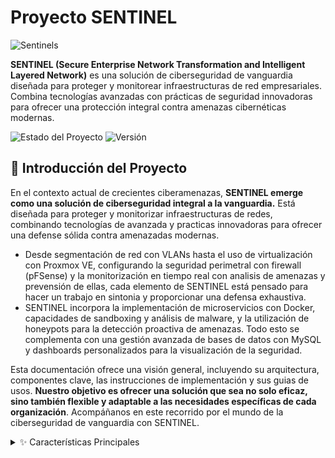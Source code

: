 # Proyecto SENTINEL
![Sentinels](SENTINELS/ASSETS/Sentinels.gif)


**SENTINEL (Secure Enterprise Network Transformation and Intelligent Layered Network)** es una solución de ciberseguridad de vanguardia diseñada para proteger y monitorear infraestructuras de red empresariales.
Combina tecnologías avanzadas con prácticas de seguridad innovadoras para ofrecer una protección integral contra amenazas cibernéticas modernas.

![Estado del Proyecto](https://img.shields.io/badge/estado-en%20desarrollo-yellow) ![Versión](https://img.shields.io/badge/version-1.0.0-blue)

## 🚀 Introducción del Proyecto

En el contexto actual de crecientes ciberamenazas, **SENTINEL emerge como una solución de ciberseguridad integral a la vanguardia.** Está diseñada para proteger y monitorizar infraestructuras de redes, combinando tecnologías de avanzada y practicas innovadoras para ofrecer una defense sólida contra amenazadas modernas.

- Desde segmentación de red con VLANs hasta el uso de virtualización con Proxmox VE, configurando la seguridad perimetral con firewall (pFSense) y la monitorización en tiempo real con analisis de amenazas y prevensión de ellas, cada elemento de SENTINEL está pensado para hacer un trabajo en sintonia y proporcionar una defensa exhaustiva.
- SENTINEL incorpora la implementación de microservicios con Docker, capacidades de sandboxing y análisis de malware, y la utilización de honeypots para la detección proactiva de amenazas. Todo esto se complementa con una gestión avanzada de bases de datos con MySQL y dashboards personalizados para la visualización de la seguridad.

Esta documentación ofrece una visión general, incluyendo su arquitectura, componentes clave, las instrucciones de implementación y sus guias de usos. **Nuestro objetivo es ofrecer una solución que sea no solo eficaz, sino también flexible y adaptable a las necesidades específicas de cada organización**. Acompáñanos en este recorrido por el mundo de la ciberseguridad de vanguardia con SENTINEL.


<details>
  <summary>✨ Características Principales</summary>
  <ul>
    <li>🛡️ Arquitectura de red segmentada con VLANs</li>
    <li>🖥️ Virtualización avanzada con Proxmox VE</li>
    <li>🔒 Seguridad perimetral robusta (firewall pfSense, IDS/IPS)</li>
    <li>🔍 Monitorización en tiempo real con análisis de amenazas</li>
    <li>🐳 Implementación de microservicios con Docker</li>
    <li>🕵️ Capacidades de sandboxing y análisis de malware</li>
    <li>🍯 Tecnología de honeypots para detección proactiva de amenazas</li>
    <li>🔐 Gestión avanzada de bases de datos con MySQL</li>
    <li>📊 Dashboards personalizados para visualización de seguridad</li>
  </ul>

 <details>
  <summary>🛠️ Tecnologías y Herramientas</summary>
<ul>- Proxmox VE para virtualización</ul>
<ul>- pfSense como firewall principal</ul>
<ul>- Suricata/Snort para IDS/IPS</ul>
<ul>- Docker para contenerización</ul>
<ul>- MySQL para gestión de bases de datos</ul>
<ul>- Python y Bash para scripting y automatización</ul>
<ul>- Ansible para gestión de configuraciones</ul>
 </details>

<details>
  <summary>🏗️ Componentes Clave</summary>
  <ul>
    <li>Arquitectura de Red Segmentada
      <ul>
        <li>Diseño de topología con VLANs y zonas de seguridad</li>
        <li>Implementación de modelo de zonas y conductos</li>
      </ul>
    </li>
    <li>Virtualización y Servicios Core
      <ul>
        <li>Plataforma Proxmox VE</li>
        <li>Servidores virtuales para servicios esenciales</li>
      </ul>
    </li>
    <li>Seguridad Perimetral y de Red
      <ul>
        <li>Firewall pfSense</li>
        <li>IDS/IPS (Snort)</li>
        <li>Filtrado DNS con Pi-hole</li>
      </ul>
    </li>
    <li>Gestión y Seguridad de Datos
      <ul>
        <li>MySQL con configuraciones de seguridad avanzadas</li>
        <li>Sistema de copias de seguridad y RAID</li>
      </ul>
    </li>
    <li>Monitorización y Administración
      <ul>
        <li>Sistema de monitorización en tiempo real (Zabbix o Nagios)</li>
        <li>Administración remota con Webmin</li>
      </ul>
    </li>
    <li>Contenedores y Microservicios
      <ul>
        <li>Implementación de Docker</li>
      </ul>
    </li>
    <li>Técnicas Avanzadas de Seguridad
      <ul>
        <li>Port Knocking</li>
        <li>Gestión de secretos con SOPS y AGE</li>
        <li>VPN para acceso remoto seguro</li>
      </ul>
    </li>
    <li>Automatización y Scripting
      <ul>
        <li>Scripts en Bash y Python para mantenimiento y seguridad</li>
      </ul>
    </li>
    <li>Análisis de Malware y Sandboxing
      <ul>
        <li>Cuckoo Sandbox</li>
        <li>Laboratorio aislado para análisis manual</li>
      </ul>
    </li>
    <li>Honeypots y Deception Technology
      <ul>
        <li>T-Pot para simulación de servicios</li>
        <li>Señuelos y trampas en la red</li>
      </ul>
    </li>
    <li>Pruebas de Seguridad y Hardening
      <ul>
        <li>Pentesting</li>
        <li>Hardening de sistemas y servicios</li>
      </ul>
    </li>
  </ul>
</details>

<details>
  <summary>📋 Resumen de Recursos</summary>
  
  | Componente            | Almacenamiento | CPU | RAM     | IP               |
  |-----------------------|----------------|-----|---------|-------------------|
  | Máquina Host (x2)     | 510GB          | 4   | 8GB     | 100.77.20.132     |
  | VM Windows            | 50GB           | 2   | 4GB     | 192.168.1.10/24   |
  | VM Linux              | 50GB           | 2   | 4GB     | 192.168.1.20/24   |
  | VM Mac                | 50GB           | 2   | 4GB     | 192.168.1.30/24   |
  | Máquina Contenedores  | 50GB           | 2   | 4GB     | 192.168.1.40/24   |
  | pfSense (Firewall)    | 20GB           | 1   | 2GB     | 192.168.1.1/24    |
  | Suricata/Snort (IDS/IPS)| 20GB         | 1   | 2GB     | 192.168.1.50/24   |
  | MySQL (en Proxmox)    | 20GB           | 1   | 2GB     | 192.168.1.60/24   |
  | Raspberry Pi (MySQL)   | 20GB          | 1   | 2GB     | 192.168.1.70/24   |

</details>

<details>
  <summary>🛜  DIAGRAMA DE RED SENTINEL</summary>

  ![Diagrama de red](SENTINELS/ASSETS/Diagramasentinel.gif)

</details>


 ## 🚀 Instrucciones de Instalación</summary>
<details>
  <summary>🚀 HIPERVISOR: DEFINICIÓN Y TIPOS </summary>

Los hipervisores, o monitores de máquinas virtuales, son sistemas de software que crean y ejecutan máquinas virtuales. Estos hipervisores separan el sistema operativo y los recursos de las máquinas virtuales para crearlas y gestionarlas. El hardware físico que funciona como hipervisor se llama "host", mientras que las máquinas virtuales que utilizan estos recursos se llaman "huéspedes".

El hipervisor trata los recursos como un pool que se puede redistribuir fácilmente entre las máquinas virtuales existentes o las nuevas. Todos los hipervisores requieren algunos elementos del sistema operativo para ejecutar las máquinas virtuales, como el gestor de memoria, el programador de procesos, los controladores de dispositivos, etc.

El hipervisor asigna los recursos a cada máquina virtual y gestiona su programación en función de los recursos físicos disponibles. Con un hipervisor, es posible ejecutar varios sistemas operativos al mismo tiempo, compartiendo los mismos recursos de hardware virtualizados.

## Tipos de Hipervisores

| Característica | Hipervisor Tipo 1 (Bare-Metal) | Hipervisor Tipo 2 (Hosted) |
|----------------|--------------------------------|----------------------------|
| Ejecución | Directamente sobre el hardware físico | Sobre un sistema operativo anfitrión |
| Interacción | Directa con CPU, memoria y almacenamiento | A través del sistema operativo host |
| Eficiencia | Mayor eficiencia y rendimiento | Menor eficiencia debido a la capa adicional del SO |
| Uso común | Entornos empresariales y centros de datos | PCs individuales, desarrollo y pruebas |
| Seguridad | Mayor aislamiento y seguridad | Potencialmente más vulnerable si se compromete el SO host |
| Flexibilidad | Menor flexibilidad en términos de hardware soportado | Mayor flexibilidad para diferentes tipos de hardware |
| Ejemplos | VMware ESXi, Microsoft Hyper-V, Citrix Hypervisor, KVM, Nutanix AHV, Proxmox VE | VMware Workstation/Fusion, Oracle VirtualBox, QEMU |
| Ventajas | Mejor aprovechamiento de recursos, alta disponibilidad | Fácil instalación, ideal para múltiples SO en una sola máquina |
| Desventajas | Requiere hardware dedicado, mayor complejidad de configuración | Posible latencia, menor rendimiento general |
| Ideal para | Infraestructuras que requieren alto rendimiento y disponibilidad | Usuarios que necesitan múltiples entornos operativos en una sola máquina |

## Funcionalidad

Un hipervisor permite que varias instancias de sistema operativo trabajen juntas y compartan los mismos recursos físicos de la computadora. Esto se conoce como virtualización, y estas instancias se llaman máquinas virtuales. El hipervisor administra estas máquinas virtuales mientras se ejecutan simultáneamente, separándolas lógicamente y asignando recursos de manera individual. Esto evita que una máquina virtual afecte a las demás, asegurando que si una de ellas se bloquea o tiene problemas, las demás sigan funcionando correctamente.
</details>

<details>
  <summary>📘 Guía de Uso</summary>
  <ul>
    <details>
      <summary>📘 Proxmox</summary>
      <ul>
        <li><strong>Proxmox Virtual Environment (Proxmox VE)</strong>
          <ul>
            <li>Proxmox VE es una plataforma de virtualización basada en Debian GNU/Linux que permite gestionar máquinas virtuales (VMs), contenedores y almacenamiento definido por software.</li>
            <li>Utiliza tecnologías como <strong>KVM</strong> para virtualización de hardware y <strong>LXC</strong> para virtualización a nivel de sistema operativo.</li>
          </ul>
        </li>
        <li><strong>Tecnologías de Virtualización: QEMU y KVM</strong>
          <ul>
            <li><strong>QEMU (Quick Emulator):</strong> Emulador de hardware y máquina virtual que puede operar con diferentes arquitecturas (x86, ARM, MIPS) y admite migración en vivo de VMs.</li>
            <li><strong>KVM (Kernel-based Virtual Machine):</strong> Hipervisor de tipo 1 basado en el kernel de Linux que permite ejecutar máquinas virtuales de alto rendimiento aprovechando las tecnologías de virtualización por hardware (Intel VT-x, AMD-V).</li>
          </ul>
        </li>
        <li><strong>Características clave de Proxmox VE:</strong>
          <ul>
            <li>Optimización de recursos y costos mediante virtualización eficiente.</li>
            <li>Interfaz web intuitiva para gestión centralizada de VMs, contenedores y almacenamiento.</li>
            <li>Soporte para diferentes tipos de almacenamiento (local, NFS, CIFS, iSCSI).</li>
            <li>Posibilidad de crear clústeres para redundancia y alta disponibilidad.</li>
            <li>Herramientas integradas para copias de seguridad, restauración y migración en vivo.</li>
            <li>Gestión avanzada de usuarios y permisos de acceso.</li>
            <li>Actualizaciones regulares con parches de seguridad y nuevas funciones.</li>
          </ul>
        </li>
        <li><strong>CEPH: Almacenamiento Distribuido</strong>
          <ul>
            <li><strong>¿Qué es CEPH?</strong> Un sistema de almacenamiento distribuido, escalable y confiable que combina almacenamiento de objetos, bloques y archivos.</li>
            <li><strong>Componentes principales de CEPH:</strong>
              <ul>
                <li><strong>Monitores:</strong> Controlan el estado del clúster.</li>
                <li><strong>Dispositivos de almacenamiento de objetos:</strong> Guardan los datos distribuidos.</li>
                <li><strong>Gestores:</strong> Gestionan las métricas y las interfaces del sistema.</li>
                <li><strong>Servidores de metadatos:</strong> Manejan el sistema de archivos CephFS.</li>
              </ul>
            </li>
            <li><strong>Ventajas de CEPH:</strong>
              <ul>
                <li>Alta disponibilidad gracias a la replicación y codificación de borrado.</li>
                <li>Escalabilidad masiva sin puntos de fallo únicos.</li>
                <li>Soporta múltiples tipos de almacenamiento (objetos, bloques y archivos).</li>
              </ul>
            </li>
          </ul>
        </li>
        <li><strong>Roles de Usuarios y Grupos en Proxmox:</strong>
          <table>
            <thead>
              <tr>
                <th>Rol</th>
                <th>Descripción</th>
              </tr>
            </thead>
            <tbody>
              <tr>
                <td><strong>Administrator</strong></td>
                <td>Total control sobre el sistema.</td>
              </tr>
              <tr>
                <td><strong>NoAccess</strong></td>
                <td>Sin privilegios para acceder.</td>
              </tr>
              <tr>
                <td><strong>PVEAdmin</strong></td>
                <td>Permite realizar muchas tareas, pero no puede cambiar la configuración del sistema.</td>
              </tr>
              <tr>
                <td><strong>PVEAuditor</strong></td>
                <td>Solo puede leer la información, no modificarla.</td>
              </tr>
              <tr>
                <td><strong>PVEDatastoreAdmin</strong></td>
                <td>Permite crear y gestionar espacio de backup y plantillas.</td>
              </tr>
              <tr>
                <td><strong>PVEDatastore</strong></td>
                <td>Permite asignar espacio de backup y visualizar el almacenamiento disponible.</td>
              </tr>
              <tr>
                <td><strong>PVEPoolAdmin</strong></td>
                <td>Administra pools de recursos.</td>
              </tr>
              <tr>
                <td><strong>PVEPoolUser</strong></td>
                <td>Acceso solo para visualizar pools.</td>
              </tr>
              <tr>
                <td><strong>PVESysAdmin</strong></td>
                <td>Acceso a auditoría, consola del sistema y registros.</td>
              </tr>
              <tr>
                <td><strong>PVEVMAdmin</strong></td>
                <td>Permite administrar todas las máquinas virtuales.</td>
              </tr>
              <tr>
                <td><strong>PVEVM</strong></td>
                <td>Permite ver, realizar copias de seguridad, configurar CD-ROM, acceder a la consola de máquinas virtuales y gestionar la energía de las VMs.</td>
              </tr>
            </tbody>
          </table>
          <ul>
            <li>Proxmox permite la creación de roles personalizados con privilegios adaptados a necesidades específicas.</li>
            <li>Los grupos de usuarios pueden ser creados para asignar permisos de forma más eficiente.</li>
          </ul>
        </li>
        <li><strong>Almacenamiento de ISOs y Plantillas en Proxmox:</strong>
          <ul>
            <li><strong>Imágenes ISO:</strong> Por defecto se almacenan en: <code>/var/lib/vz/template/iso</code></li>
            <li><strong>Plantillas de contenedores:</strong> Se almacenan por defecto en: <code>/var/lib/vz/template/cache</code></li>
            <li><strong>Imágenes de discos y plantillas de VMs:</strong> Usualmente se almacenan en: <code>/var/lib/vz/images/</code></li>
          </ul>
          <p>Proxmox permite configurar y crear repositorios dedicados para ISOs y plantillas. Para hacerlo, sigue estos pasos:</p>
          <ol>
            <li>En la interfaz web de Proxmox, selecciona el objeto "Datacenter" en la barra lateral.</li>
            <li>Abre la pestaña "Storage".</li>
            <li>Haz clic en "Add" y selecciona "Directory".</li>
            <li>Especifica un ID para el almacenamiento y la ruta donde deseas guardar los archivos.</li>
            <li>Selecciona los tipos de contenido a almacenar (ISO Images, Container Templates, etc.).</li>
          </ol>
        </li>
        <li><strong>Licencia de Proxmox:</strong>
          <ul>
            <li>Proxmox VE se distribuye bajo la licencia <strong>GNU AGPLv3</strong>, lo que permite su uso gratuito y la inspección de su código fuente.</li>
          </ul>
        </li>
      </ul>
    </details>
    <details>
  <summary>📚 Docker y Docker Compose</summary>
  <ul>
    <li><strong>Docker</strong>
      <ul>
        <li>Docker es una plataforma de código abierto que automatiza el despliegue de aplicaciones dentro de contenedores de software.</li>
        <li>Permite a los desarrolladores empaquetar aplicaciones con todas sus dependencias en contenedores ligeros, portátiles y consistentes.</li>
      </ul>
    </li>
    <li><strong>Componentes Clave</strong>
      <ul>
        <li><strong>Motor Docker</strong>: Aplicación cliente-servidor que incluye:
          <ul>
            <li><strong>Daemon (dockerd)</strong>: Proceso que gestiona contenedores, imágenes y redes.</li>
            <li><strong>API de Docker</strong>: Interfaz RESTful que permite la comunicación entre el cliente Docker y el daemon.</li>
            <li><strong>Cliente CLI (docker)</strong>: Herramienta de línea de comandos para interactuar con Docker.</li>
          </ul>
        </li>
        <li><strong>Imágenes</strong>: Plantillas de solo lectura que se utilizan para crear contenedores.</li>
        <li><strong>Contenedores</strong>: Instancias ejecutables de imágenes que ejecutan aplicaciones y sus dependencias.</li>
        <li><strong>Registros</strong>: Repositorios para almacenar y distribuir imágenes (ej. Docker Hub, Google Container Registry).</li>
      </ul>
    </li>
    <li><strong>Docker Compose</strong>
      <ul>
        <li>Docker Compose es una herramienta para definir y ejecutar aplicaciones Docker multi-contenedor.</li>
        <li>Utiliza un archivo YAML llamado <code>docker-compose.yml</code> para definir servicios.</li>
        <li>Se usa <code>docker compose up</code> para iniciar los contenedores.</li>
        <ul>
          <li><strong>Estructura básica del archivo docker-compose.yml:</strong>
            <pre><code>
version: "3.8"
services:
  web:
    image: nginx
    ports:
      - "80:80"
    volumes:
      - ./web:/usr/share/nginx/html
  db:
    image: mysql:8.0
    environment:
      MYSQL_ROOT_PASSWORD: example_password
            </code></pre>
          </li>
          <li><strong>Comandos principales:</strong>
            <ul>
              <li><code>docker compose up -d</code>: Inicia los servicios definidos en el archivo docker-compose.yml.</li>
              <li><code>docker compose down</code>: Detiene los servicios y elimina los contenedores creados.</li>
              <li><code>docker compose logs</code>: Muestra los logs de los servicios en ejecución.</li>
            </ul>
          </li>
        </ul>
      </ul>
    </li>
  </ul>

 ## Instalación de Docker y Docker Compose
  1. **Instalar Docker y Docker Compose**:
     ```bash
     apk add docker
     apk add docker-compose
     ```
  2. **Iniciar el servicio Docker**:
     ```bash
     service docker start
     ```
  3. **Verificar la instalación**:
     ```bash
     docker --version
     docker-compose --version
     ```
  ## Descarga de Imágenes Docker
  1. **Descargar imágenes necesarias**:
     - Para descargar la imagen de Nginx:
       ```bash
       docker pull nginx
       ```
     - Para descargar la imagen de Portainer:
       ```bash
       docker pull portainer/portainer-ce
       ```
  ## Ejecución de Contenedores
  1. **Ejecutar un contenedor Nginx**:
     ```bash
     docker run --nombre -de- mi-nginx -d -p 80:80 nginx
     ```
  2. **Ejecutar un contenedor Portainer**:
     ```bash
     docker run -d -p 9000:9000 --nombre-de-mi-portainer portainer/portainer-ce
     ```
  3. **Listar contenedores activos e imágenes descargadas**:
     ```bash
     docker ps -a
     docker images
     ```
  ## Uso de Docker Compose
  1. **Crear un archivo `docker-compose.yml`**:
     Este archivo define los servicios que deseas desplegar. Un ejemplo básico podría ser:
     ```yaml
     version: "3.8"
     services:
       app:
         image: php:8-fpm
         volumes:
           - ./app:/var/www/html
       db:
         image: mysql:8.0
         environment:
           MYSQL_ROOT_PASSWORD: example_password
       web:
         image: nginx
         ports:
           - "80:80"
         volumes:
           - ./nginx.conf:/etc/nginx/nginx.conf
     ```
  2. **Ejecutar los servicios definidos en `docker-compose.yml`**:
     ```bash
     docker compose up -d
     ```
  3. **Detener los servicios**:
     ```bash
     docker compose down
     ```
  4. **Ver logs de los servicios**:
     ```bash
     docker compose logs
     ```
  ## Gestión con Portainer
  1. **Acceder a Portainer**:
     - Una vez que el contenedor de Portainer esté en ejecución, accede a través del navegador en `http://localhost:9000`.
  2. **Crear un stack desde Portainer**:
     - Ve a la sección "Stacks" y selecciona "Add Stack".
     - Copia el contenido del archivo `docker-compose.yml` en el editor web.
     - Haz clic en "Deploy the Stack".
  ## Verificación del Despliegue
  1. **Verificar contenedores activos**:
     ```bash
     docker ps -a
     ```
  2. **Acceso a la aplicación web**:
     - Accede a tu aplicación web en `http://localhost`.
  3. **Acceso a phpMyAdmin (si está configurado)**:
     - Accede a phpMyAdmin en `http://localhost:8080`.
  4. **Estado del entorno desplegado (ejemplo)**:
     - Contenedores activos dentro del stack (ejemplo):
       - `miAppMySQL` (MySQL 8.0) → Escuchando en el puerto `3306:3306`.
       - `miAppNginx` (Servidor web Nginx) → Escuchando en `80:80`.
       - `miAppPHP` (PHP-FPM) → Sin puerto expuesto directamente.
       - `miAppPhpMyAdmin` (phpMyAdmin) → Accesible en `8080:80`.
 </details>
 <details>
  <summary>📘 Clúster Proxmox</summary>
      <h2>Clúster de Proxmox con 2 Nodos</h2>

  <p>Un <strong>Clúster de Proxmox</strong> es un conjunto de servidores (nodos) que trabajan de manera coordinada, gestionados desde una única interfaz. La principal ventaja de un clúster es que permite compartir recursos, como máquinas virtuales y almacenamiento, entre los nodos.</p>

  <p>En SENTINEL, hemos implementado la configuración de un clúster de dos nodos en <strong>Proxmox VE</strong>. El Cluster nos permite: la gestión centralizada de varios nodos, facilitando tareas como la migración de máquinas virtuales (VM), alta disponibilidad y administración de recursos.</p>

  <h4>Funcionalidades Clave:</h4>
  <ul>
    <li><strong>Migración de VMs</strong>: Las máquinas virtuales pueden ser movidas entre los nodos del clúster sin interrumpir su funcionamiento.</li>
    <li><strong>Alta Disponibilidad</strong>: Las máquinas virtuales pueden reiniciarse en otros nodos en caso de que uno de los nodos falle.</li>
    <li><strong>Gestión Centralizada</strong>: Los nodos pueden ser gestionados desde una sola interfaz web o por línea de comandos.</li>
    <li><strong>Escalabilidad</strong>: Es posible añadir más nodos al clúster conforme se necesiten más recursos.</li>
  </ul>

  <h4>Palabras claves de un Clúster Proxmox</h4>
  <ul>
    <li><strong>Nodos</strong>: Los servidores físicos o virtuales que forman parte del clúster. Cada nodo ejecuta una instancia de <strong>Proxmox VE</strong> (Virtual Environment) y puede contener máquinas virtuales o contenedores.</li>
    <li><strong>Corosync</strong>: Un sistema de comunicación entre nodos que garantiza que todos los nodos tengan la misma información y estado. <strong>Corosync</strong> es el encargado de la sincronización y comunicación en tiempo real, asegurando que los nodos estén siempre actualizados y evitando inconsistencias, como un estado de "split-brain" donde ambos nodos creen que son el principal.</li>
    <li><strong>Quorum</strong>: El quorum es el número mínimo de nodos que deben estar activos para que el clúster funcione correctamente. En un clúster de dos nodos, el quorum es crítico, ya que si un nodo se apaga, el clúster podría quedar sin consenso. Esto se soluciona añadiendo un <strong>nodo de votación</strong> (un tercer nodo virtual), que actúa como árbitro y garantiza que el clúster siempre tenga un consenso válido.</li>
    <li><strong>Cluster Manager (pvecm)</strong>: Herramienta utilizada para crear, gestionar y mantener la configuración del clúster desde la línea de comandos.</li>
  </ul>

  <h4>Beneficios de un Clúster de Dos Nodos:</h4>
  <ul>
    <li><strong>Alta Disponibilidad (HA)</strong>: Si un nodo falla, las máquinas virtuales pueden ser automáticamente reiniciadas en el otro nodo.</li>
    <li><strong>Migración en vivo</strong>: Las VMs pueden ser migradas de un nodo a otro sin causar tiempo de inactividad.</li>
    <li><strong>Redundancia de recursos</strong>: Los recursos (almacenamiento, CPU, memoria) están distribuidos entre los nodos, aumentando la tolerancia a fallos. Además, la distribución de recursos permite un balanceo de carga entre los nodos.</li>
  </ul>

  <h4>Redundancia de Almacenamiento</h4>
  <p>Para que las máquinas virtuales puedan ser movidas entre los nodos sin interrumpir el servicio, es crucial contar con un <strong>almacenamiento compartido</strong> (NFS, Ceph o iSCSI). Este almacenamiento es accesible desde ambos nodos y asegura que las VMs tengan acceso a los mismos discos, independientemente del nodo en el que se encuentren.</p>

  <h4>Monitoreo y Mantenimiento del Clúster</h4>
  <p>Es importante mantener el clúster funcionando de manera eficiente. Algunas herramientas útiles para monitorear el estado del clúster incluyen:</p>
  <ul>
    <li><code>pvecm status</code>: Muestra el estado general del clúster.</li>
    <li><code>pvecm nodes</code>: Verifica los nodos conectados.</li>
    <li><code>pvesh get /cluster/config/nodes</code>: Proporciona una vista detallada de la configuración de los nodos.</li>
  </ul>

  <h4>Consideraciones de Seguridad</h4>
  <p>Para proteger el clúster, se deben seguir buenas prácticas de seguridad, tales como:</p>
  <ul>
    <li>Configurar <strong>SSH seguro</strong> con claves robustas para la autenticación entre nodos.</li>
    <li>Utilizar <strong>firewalls</strong> para restringir el acceso a puertos específicos del clúster.</li>
    <li>Asegurar que la comunicación entre nodos sea privada, especialmente si el clúster se distribuye a través de redes públicas. Se recomienda el uso de <strong>VPNs</strong> o redes privadas para la comunicación entre los nodos.</li>
  </ul>

  <h3>Requisitos Previos</h3>
  <ul>
    <li><strong>Proxmox VE</strong> instalado en ambos nodos.</li>
    <li><strong>Acceso SSH</strong> entre los nodos.</li>
    <li><strong>Red de comunicación estable</strong> entre los nodos.</li>
    <li><strong>Almacenamiento compartido (opcional)</strong>: Para alta disponibilidad y migración de VMs sin interrupciones, se recomienda tener un almacenamiento compartido accesible desde ambos nodos (NFS, Ceph, iSCSI).</li>
  </ul>
      <ul>
        <li>Implementación de un Clúster en Proxmox
          <ul>
            <li>Esta guía detalla cómo unir dos nodos Proxmox para formar un clúster, permitiendo la administración centralizada y la migración en vivo de máquinas virtuales.</li>
          </ul>
        </li>
        <li>Paso 1: Configuración de Red
          <ul>
            <li>Verificamos que ambos nodos tengan nombres de host y direcciones IP estáticas:</li>
            <pre><code>hostnamectl set-hostname proxmox-node1
echo "192.168.1.101 proxmox-node1" | sudo tee -a /etc/hosts
echo "192.168.1.102 proxmox-node2" | sudo tee -a /etc/hosts</code></pre>
          </ul>
        </li>
        <li>Paso 2: Creación del Clúster en el Primer Nodo
          <ul>
            <li>En el nodo principal, ejecutamos:</li>
            <pre><code>pvecm create my-cluster</code></pre>
            <li>Verificamos que el clúster se haya creado correctamente:</li>
            <pre><code>pvecm status</code></pre>
          </ul>
        </li>
        <li>Paso 3: Unir el Segundo Nodo al Clúster
          <ul>
            <li>En el nodo que queremos agregar, ejecutamos:</li>
            <pre><code>pvecm add 192.168.1.101</code></pre>
            <li>Verificamos que ambos nodos estén en el clúster:</li>
            <pre><code>pvecm nodes</code></pre>
          </ul>
        </li>
        <li>Paso 4: Configuración Adicional
          <ul>
            <li>Habilitamos la migración sin contraseña entre nodos:</li>
            <pre><code>ssh-copy-id root@proxmox-node2</code></pre>
            <li>Probamos la migración en vivo:</li>
            <pre><code>qm migrate 100 proxmox-node2 --online</code></pre>
          </ul>
        </li>
        <li>Paso 5: Verificación del Clúster
          <ul>
            <li>Verificamos el estado general del clúster:</li>
            <pre><code>pvecm status
pvecm nodes
pvesh get /cluster/config/nodes</code></pre>
          </ul>
        </li>
      </ul>
    </details>
    <details>
      <summary>📘 Implementación del Servicio FTP con Certificado SSL</summary>
      <ul>
        <li>Implementación del Servicio FTP con Certificado SSL
          <ul>
            <li>Esta guía describe cómo configurar un servicio FTP seguro utilizando un certificado SSL. Esto asegurará que las transferencias de archivos sean cifradas, protegiendo así la información sensible durante el tránsito de estos archivos.</li>
          </ul>
        </li>
        <li>Paso 1: Instalación de vsftpd
          <ul>
            <li>Actualizamos los repositorios, instalamos vsftpd y habilitamos para que se inicie al arrancar el sistema:
              <pre><code>sudo apt update
sudo apt install vsftpd
sudo systemctl enable vsftpd</code></pre>
            </li>
            <li>Verificamos que el servicio esté corriendo:
              <pre><code>sudo systemctl status vsftpd</code></pre>
            </li>
          </ul>
        </li>
        <li>Paso 2: Generación del Certificado SSL
          <ul>
            <li>Generamos el certificado SSL/TLS utilizando OpenSSL:
              <pre><code>sudo openssl req -x509 -nodes -days 365 -newkey rsa:2048 -keyout /etc/ssl/private/vsftpd.pem -out /etc/ssl/private/vsftpd.pem</code></pre>
            </li>
            <li>Después, nos pide información adicional que debemos rellenar.</li>
          </ul>
        </li>
        <li>Paso 3: Configuración de vsftpd
          <ul>
            <li>Abrimos el archivo de configuración de vsftpd:
              <pre><code>sudo nano /etc/vsftpd.conf</code></pre>
            </li>
            <li>Aseguramos que las siguientes líneas estén presentes y configuradas correctamente, incluyendo los directorios de los certificados anteriores:
              <pre><code>listen=YES
anonymous_enable=NO
local_enable=YES
write_enable=YES
chroot_local_user=YES
ssl_enable=YES
allow_anon_ssl=NO
force_local_data_ssl=YES
force_local_logins_ssl=YES
ssl_tlsv1=YES
ssl_sslv2=NO
ssl_sslv3=NO
rsa_cert_file=/etc/ssl/private/vsftpd.pem
rsa_private_key_file=/etc/ssl/private/vsftpd.pem</code></pre>
            </li>
            <li>Guardamos y cerramos el archivo.</li>
          </ul>
        </li>
        <li>Paso 4: Ajuste del Firewall
          <ul>
            <li>Permitimos el tráfico FTP y FTP sobre SSL (FTPS):
              <pre><code>sudo ufw allow 20/tcp
sudo ufw allow 21/tcp
sudo ufw allow 990/tcp
sudo ufw reload</code></pre>
            </li>
          </ul>
        </li>
        <li>Paso 5: Reinicio del Servicio vsftpd
          <ul>
            <li>Reiniciamos el servicio vsftpd para que los cambios sean aplicados:
              <pre><code>sudo systemctl restart vsftpd</code></pre>
            </li>
          </ul>
        </li>
      </ul>
    </details>
    <details>
  <summary>🌐 Exposición de Servicios Locales a Internet con Ngrok</summary>
  <ul>
    <li><strong>Introducción a Ngrok</strong>
      <ul>
        <li>En este documento, encontraran una guía detallada sobre la instalación y configuración de Ngrok, una herramienta esencial para quienes necesitan acceder de forma remota a sus dispositivos o exponer servicios locales a Internet de manera segura. Aprenderan paso a paso cómo instalar Ngrok, autenticaran con su cuenta, crear túneles para conexiones SSH, HTTP y otros protocolos, así como optimizar su uso para mejorar la productividad al trabajar desde casa.</li>
      </ul>
    </li>
    <li><strong>¿Qué es Ngrok?</strong>
      <ul>
        <li>Ngrok es una herramienta que permite exponer servidores locales a Internet mediante túneles seguros. Esto es útil para desarrolladores, administradores de sistemas y cualquier persona que necesite acceder a su equipo de forma remota sin configurar reglas de firewall o abrir puertos en el router.</li>
      </ul>
    </li>
    <li><strong>Seguridad en Ngrok</strong>
      <ul>
        <li>La seguridad es una de las principales características de Ngrok. Para garantizar conexiones seguras y evitar accesos no autorizados, Ngrok implementa las siguientes medidas:</li>
        <li>Cifrado TLS/SSL: Todo el tráfico que pasa por los túneles de Ngrok está protegido mediante cifrado TLS 1.2+.</li>
        <li>Autenticación de usuarios: Ngrok requiere autenticación mediante tokens para generar túneles.</li>
        <li>Protección con contraseña: Al exponer servicios HTTP, Ngrok permite configurar autenticación con usuario y contraseña.</li>
        <li>Restricción de accesos: Podéis definir reglas de control de acceso.</li>
        <li>Registros y monitoreo: Ngrok proporciona herramientas para analizar las solicitudes entrantes.</li>
      </ul>
    </li>
    <li><strong>Instalación</strong>
      <ul>
        <li>Ngrok está disponible para múltiples sistemas operativos y su instalación es sencilla. A continuación, les explicamos cómo instalarlo en Linux:</li>
        <li>Lo primero que necesitan es crearse una cuenta en Ngrok.  <br>
        <img src="https://github.com/Beasluna/sentinel/blob/314148000deb83e555cf3d5eed4e59186c57a2be/SENTINELS/ASSETS/ngrok/Creacioncuentangrok.png" alt="Creación de cuenta en Ngrok">
        </li>
        <li>Una vez creada la cuenta, en la página de bienvenida se ofrecen opciones para instalarlo según el sistema operativo. En este caso, vamos a instalar Ngrok en un servidor Linux para crear futuros túneles.<br>
        <img src="https://github.com/Beasluna/sentinel/blob/56d5f384da14b1f320f6af2516fbabe481f5f713/SENTINELS/ASSETS/ngrok/homepagengrok.png" alt="Página de bienvenida Ngrok">
        </li>
        <li>En este caso vamos a instalar ngrok en mi servidor para poder crear futuros túneles:
          <img src="https://github.com/Beasluna/sentinel/blob/fed838a67b5ee3bcb102c7eded0a0d7f42ef9cf5/SENTINELS/ASSETS/ngrok/instalacionserver.png" alt="Instalación servidor Ngrok">
        </li>
        <li>Instalamos Ngrok tal y como lo indica la página oficial:<br>
        <img src="https://github.com/Beasluna/sentinel/blob/620fe37dcdca95ad72bf4319ff1db03df8408e61/SENTINELS/ASSETS/ngrok/instalacionngrokcomandos.png" alt="Instalación Ngrok Comandos">
        </li>
        <li>Comprobamos la instalación ejecutando:“ngrok” o “ngrok --version”
          <pre><code>ngrok --version</code></pre>
          <img src="https://github.com/Beasluna/sentinel/blob/1f48c9ef14794ba402c6715583f3d684dcb8d642/SENTINELS/ASSETS/ngrok/comprobacioninstalacion.png" alt="Comprobación Instalación Ngrok">
        </li>
      </ul>
    </li>
   <li><strong>Autenticación</strong>
      <ul>
        <li>Ngrok requiere autenticación para funcionar correctamente. Para autenticaros, utilizamos el token llamado "Authtoken" que Ngrok proporciona.</li>
        <li>
          <img src="https://github.com/Beasluna/sentinel/blob/eb18ceafad287b47b274cdac6d395ddbd5ccd821/SENTINELS/ASSETS/ngrok/authtoken.png" alt="Autenticación con Ngrok">
        </li>
        <li>Una vez que tengáis el token copiado, ejecutad el siguiente comando en la terminal:
      <pre><code>ngrok config add-authtoken TOKEN_AQUI</code></pre>
    </li>
    <li>Esto guardará vuestro token y permitirá el uso de Ngrok sin problemas.</li>
    <li>
      Aquí tenéis un ejemplo de cómo se ve este proceso:
      <br>
      <img src="https://github.com/Beasluna/sentinel/blob/a218bcea9f935f71ae66d90cf6d61770a4d6ff6d/SENTINELS/ASSETS/ngrok/Creacionauthtokenysaved.png" alt="Creación y guardado de Authtoken">
    </li>
        <li><strong>Creación de Túneles</strong>
  <ul>
    <li>Primero, comprobamos si el servicio SSH está corriendo en el servidor.</li>
    <li>Aquí tienen una imágen de referencia:</li>
    <br>
    <img src="https://github.com/Beasluna/sentinel/blob/3ea8bc62137c446dc241e8e620005069068d1416/SENTINELS/ASSETS/ngrok/servicesshdstatus.png" alt="Servicio SSH Status">
    <li>Para crear el túnel, es tan sencillo como poner ngrok seguido del tipo de protocolo y el puerto al que se quiera apuntar:
      <pre><code>ngrok tcp 22</code></pre>
      <br>
      <img src="https://github.com/Beasluna/sentinel/blob/3ea8bc62137c446dc241e8e620005069068d1416/SENTINELS/ASSETS/ngrok/creaciondeltunelprotocoloypuerto.png" alt="Creación del túnel: protocolo y puerto">
    </li>
    <li>Ngrok va a asignar una dirección del tipo:
      <pre><code>tcp://5.tcp.eu.ngrok.io:11836</code></pre>
      Donde `11836` es el puerto externo aleatorio asignado por Ngrok apuntando al puerto local `22`.
    </li>
    <li>Ngrok va a asignar una dirección del tipo:
      <pre><code>tcp://5.tcp.eu.ngrok.io:11836</code></pre>
      Donde `11836` es el puerto externo aleatorio asignado por Ngrok apuntando al puerto local `22`.
      <br>
      <img src="https://github.com/Beasluna/sentinel/blob/3ea8bc62137c446dc241e8e620005069068d1416/SENTINELS/ASSETS/ngrok/asignaciondedireccionypuertoexterno.png" alt="Asignación de dirección y puerto externo">
    </li>
  </ul>
</li>
<li><strong>Acceso al Túnel desde Otra Máquina</strong>
  <ul>
    <li>Una vez creado el túnel, es importante probarlo desde otra máquina que tenga acceso a Internet. En este ejemplo, usaremos una máquina con Alpine Linux.</li>
    <li>Aquí tenéis un ejemplo de cómo se realiza la comprobación del túnel desde una máquina Alpine Linux:
      <br>
      <img src="https://github.com/Beasluna/sentinel/blob/3ea8bc62137c446dc241e8e620005069068d1416/SENTINELS/ASSETS/ngrok/comprobaciontuneldesdemvalpine.png" alt="Comprobación del túnel desde Alpine Linux">
    <li>
      <pre><code>ssh -p PUERTO_EXTERNO usuario@DIRECCION_NGROK</code></pre>
    </li>
    <li>Aquí teneis un ejemplo de como se realiza la conexión SSH al túnel desde una maquina Alpine Linux:
     <br>
     <img src="https://github.com/Beasluna/sentinel/blob/3ea8bc62137c446dc241e8e620005069068d1416/SENTINELS/ASSETS/ngrok/comprobaciontuneldesdemvalpine2.png" alt="Conexión SSH al túnel desde Alpine Linux">
    </li>
    <li>Aquí tenéis un ejemplo de una conexión SSH exitosa al túnel desde una máquina Alpine Linux:
     <br>
     <img src="https://github.com/Beasluna/sentinel/blob/3ea8bc62137c446dc241e8e620005069068d1416/SENTINELS/ASSETS/ngrok/comprobaciontuneldesdemvalpine3.png" alt="Conexión SSH exitosa al túnel desde Alpine Linux">
    </li>
    <li>Además de acceder a través de SSH, también pueden verificar el estado del túnel en la webapp de Ngrok:
     <br>
     <img src="https://github.com/Beasluna/sentinel/blob/3ea8bc62137c446dc241e8e620005069068d1416/SENTINELS/ASSETS/ngrok/comprobaciontuneldesdemvalpine4.png" alt="Acceso al túnel y verificación en la webapp de Ngrok">
    </li>
    <li>Aquí tienen un ejemplo de otra comprobación  exitosa al túnel desde una máquina Alpine Linux:
     <br>
     <img src="https://github.com/Beasluna/sentinel/blob/3ea8bc62137c446dc241e8e620005069068d1416/SENTINELS/ASSETS/ngrok/comprobaciontuneldesdemvalpine5.png" alt="Comprobación SSH exitosa al túnel desde Alpine Linux">
    </li>
  </ul>
</li>
    <li><strong>Importante</strong>
      <ul>
        <li>
          Cuando ejecutas <code>ngrok tcp 22</code>, Ngrok genera una dirección y puerto aleatorios como:
          <pre><code>Forwarding tcp://0.tcp.ngrok.io:12345 -> localhost:22</code></pre>
          Cada vez que detienes Ngrok con Ctrl + C y lo vuelves a ejecutar, se asignará un puerto diferente. Esto significa que la dirección de conexión cambiará, y tendrás que actualizarla en la máquina desde la que te conectas.
         <br>**Nota:** Véase las siguientes dos imágenes.
          <br>
          <img src="https://github.com/Beasluna/sentinel/blob/deb7d3257c95db14325f7e0127e2947c589a5ec4/SENTINELS/ASSETS/ngrok/nuevadirecciongrok.png" alt="Nueva dirección Ngrok 1">
          <img src="https://github.com/Beasluna/sentinel/blob/deb7d3257c95db14325f7e0127e2947c589a5ec4/SENTINELS/ASSETS/ngrok/nuevadirecciongrok2.png" alt="Nueva dirección Ngrok 2">.
        </li>
      </ul>
    </li>
   <li><strong>Rsync a través del Túnel</strong>
  <ul>
    <li><strong>Preparación del entorno Rsync:</strong></li>
    <ul>
      <li>Creamos un directorio en el servidor y otro en nuestra máquina local con archivos de prueba generados:
        <br>
        <img src="https://github.com/Beasluna/sentinel/blob/6c316c88d9ae3ebbe120be671fe24bf3b53d74a4/SENTINELS/ASSETS/ngrok/rsynk1.png" alt="Creación de directorios para Rsync">
      </li>
      <li>En nuestra máquina virtual (que realizará el rsync), también creamos un directorio donde añadimos tres archivos de prueba de diferentes tamaños:
        <br>
        <img src="https://github.com/Beasluna/sentinel/blob/6c316c88d9ae3ebbe120be671fe24bf3b53d74a4/SENTINELS/ASSETS/ngrok/rsynk2.png" alt="Archivos de prueba en la máquina virtual">
        <pre><code>dd if=/dev/urandom of=archivo_1MB.bin bs=1M count=1
dd if=/dev/urandom of=archivo_10MB.bin bs=1M count=10
dd if=/dev/urandom of=archivo_100MB.bin bs=1M count=100</code></pre>
      </li>
      <li>Ejecutamos `rsync` mediante el túnel creado por Ngrok:</li>
      <ul>
        <li>Paso 1:
          <br>
          <img src="https://github.com/Beasluna/sentinel/blob/main/SENTINELS/ASSETS/ngrok/rsynk3.png" alt="Ejecutando Rsync Paso 1">
        </li>
        <li>Paso 2:
          <br>
          <img src="https://github.com/Beasluna/sentinel/blob/main/SENTINELS/ASSETS/ngrok/rsynk4.png" alt="Ejecutando Rsync Paso 2">
        </li>
        <li>Paso 3:
          <br>
          <img src="https://github.com/Beasluna/sentinel/blob/main/SENTINELS/ASSETS/ngrok/rsynk5.png" alt="Ejecutando Rsync Paso 3">
        </li>
      </ul>
      <li>Como comentamos anteriormente, Ngrok asigna tanto direcciones como puertos aleatorios, por lo que es necesario ejecutar `rsync` de la siguiente manera:
        <pre><code>rsync -avh -e "ssh -p 1142" /home/leo/origen/ rapy@0.tcp.eu.ngrok.io:/home/rapy/Documents/backup_test/</code></pre>
        Usando tanto el puerto como la dirección generada por Ngrok.
      </li>
      <li>Resultados de la sincronización con `rsync`:</li>
      <ul>
        <li>
          <img src="https://github.com/Beasluna/sentinel/blob/b5d762581e28c2b2dffb5c5ee908bdb43f15aea2/SENTINELS/ASSETS/ngrok/rsynk6.png" alt="Resultado Rsync Paso 1">
        </li>
        <li>
          <img src="https://github.com/Beasluna/sentinel/blob/b5d762581e28c2b2dffb5c5ee908bdb43f15aea2/SENTINELS/ASSETS/ngrok/rsynk7.png" alt="Resultado Rsync Paso 2">
        </li>
        <li>
          <img src="https://github.com/Beasluna/sentinel/blob/b5d762581e28c2b2dffb5c5ee908bdb43f15aea2/SENTINELS/ASSETS/ngrok/rsynk8.png" alt="Resultado Rsync Paso 3">
        </li>
      </ul>
    </ul>
    <li><strong>Conclusión</strong></li>
    <ul>
      <li>Ngrok es una herramienta poderosa que permite exponer servicios locales de forma segura a través de Internet sin necesidad de configurar el router o modificar reglas de firewall.</li>
      <li>Al usar Ngrok TCP en el puerto `22`, puedes acceder a tu máquina de forma remota mediante SSH, lo que es útil para administración de servidores, acceso a tu equipo desde cualquier lugar o pruebas de conectividad.</li>
      <li>Sin embargo, es importante recordar que, por defecto, la dirección y el puerto generados cambian cada vez que reinicias Ngrok. Si necesitas una conexión más estable, considera usar una cuenta premium para obtener un puerto TCP fijo.</li>
      <li>En definitiva, Ngrok es una solución rápida y sencilla para establecer túneles seguros, pero si requieres acceso remoto persistente, puedes explorar alternativas como Tailscale, ZeroTier o una VPN propia.</li>
    </ul>
  </ul>
</li>
</details>
<details>
  <summary>📋 POLÍTICA DE COPIAS DE SEGURIDAD Y RESTAURACIÓN</summary>

  <ul>
    <li><b>Introducción</b>
      <ul>
        <li>Esta política establece los procedimientos para garantizar la disponibilidad, integridad y seguridad de los datos del proyecto SENTINEL ante incidentes. Es fundamental para proteger los activos de información críticos de SENTINEL y mantener la confianza en un entorno de amenazas cibernéticas en constante evolución 🚨.</li>
      </ul>
    </li>
    <li><b>Objetivos</b>
      <ul>
        <li>Garantizar la protección de los datos críticos de SENTINEL 🔒.</li>
        <li>Asegurar la disponibilidad de copias de seguridad recientes y verificadas 📂.</li>
        <li>Priorizar la recuperación de sistemas y datos críticos para minimizar el tiempo de inactividad 🚀.</li>
        <li>Implementar mecanismos de cifrado y verificación de integridad 🔑.</li>
      </ul>
    </li>
    <li><b>Tipos de Copias de Seguridad</b>
      <table>
        <tr>
          <th>Tipo</th>
          <th>Descripción</th>
        </tr>
        <tr>
          <td><b>Backup Completo</b></td>
          <td>Respaldo completo de directorios críticos (/etc, /opt, /home, /var/www) almacenado en formato .tar.gz.gpg con cifrado GPG. 🔒</td>
        </tr>
        <tr>
          <td><b>Backup Incremental</b></td>
          <td>Captura cambios desde el último backup completo para optimizar almacenamiento y velocidad del proceso 🚀.</td>
        </tr>
      </table>
    </li>
    <li><b>Procedimiento de Copia de Seguridad</b>
      <ul>
        <li><b>Ejecución del Script:</b> Manual con parámetro "tot" para completo o "int" para incremental ⏰.</li>
        <li><b>Compresión y Cifrado:</b> Datos comprimidos con tar y cifrados con GPG usando AES256 🔒.</li>
        <li><b>Verificación de Integridad:</b> Implícita en el proceso de GPG 🔑.</li>
        <li><b>Almacenamiento Local:</b> En /root/backups. 📁</li>
        <li><b>Registro en Log:</b> Documentación en /var/log/backup.log 📈.</li>
        <li><b>Notificación:</b> Correo de confirmación al administrador (sentinelmlbjp@gmail.com) 📨.</li>
      </ul>
    </li>
    <li><b>Procedimiento de Restauración</b>
      <ul>
        <li><b>Selección del Backup:</b> Identificar el archivo .gpg más reciente o requerido 📊.</li>
        <li><b>Desencriptación:</b> Uso de GPG con la frase de paso correcta para recuperar datos 🔑.</li>
        <li><b>Extracción de Archivos:</b> Desempaquetado del archivo .tar.gz. 🔓.</li>
        <li><b>Restauración Selectiva:</b> Copia de archivos necesarios al sistema 🗂️.</li>
        <li><b>Registro:</b> Documentación manual del proceso de restauración 📈.</li>
        <li><b>Verificación:</b> Comprobación de la integridad y funcionalidad de los datos restaurados 📝.</li>
      </ul>
    </li>
    <li><b>Consideraciones Adicionales</b>
      <ul>
        <li><b>Contraseña:</b> Se utiliza una frase de paso predefinida para el cifrado GPG. 📊.</li>
        <li><b>Directorios Respaldados:</b> /etc, /opt, /home, /var/www 🔑.</li>
        <li><b>Herramientas Utilizadas:</b> rsync para copia, tar para compresión, GPG para cifrado, ngrok como túnel 🔓.</li>
      </ul>
    </li>
    <li><b>Infraestructura y Comunicaciones</b>
      <ul>
        <li><b>Dispositivo Principal:</b> Se utiliza una Raspberry Pi como servidor de backup remoto del proyecto SENTINEL. 📊.</li>
        <li><b>Túnel Seguro:</b> Se implementa ngrok para crear un túnel seguro y exponer los servicios locales de la Raspberry Pi a Internet. 🔑.</li>
        <li><b>Sistema de Correo:</b>
          <ul>
            <li>Se utiliza una máquina con Alpine Linux para el envío de correos electrónicos. 🗂️.</li>
            <li>La herramienta msmtp está configurada en Alpine para el envío de correos a través de Gmail. 📈.</li>
            <li>Los correos de notificación se envían desde la máquina Alpine a una cuenta de Gmail designada. 📝.</li>
          </ul>
        </li>
      </ul>
    </li>
    <li><b>Seguridad de Comunicaciones</b>
      <ul>
        <li><b>Configuración de msmtp:</b> Se debe asegurar que el archivo de configuración <code>/etc/msmtprc</code> en la máquina Alpine contiene los detalles de autenticación y servidor de Gmail correctos y seguros. 🔒</li>
        <li><b>Autenticación de Gmail:</b> Verificar que la configuración de seguridad de la cuenta de Gmail permite el acceso de la aplicación msmtp, considerando el uso de autenticación OAuth2 para mayor seguridad. 🔑</li>
      </ul>
    </li>
    <li><b>Responsabilidades en las Asignaciones de Roles</b>
      <ul>
        <li><b>Responsable Principal (Joel):</b> Encargado de supervisar todo el proceso de backup y tomar decisiones críticas. 👨‍💻</li>
        <li><b>Operadores de Backup (Bea y Leo):</b> Personal técnico que ejecuta las copias de seguridad según el calendario establecido. 🔄</li>
        <li><b>Verificadores (Gea y Marc):</b> Encargados de comprobar la integridad y accesibilidad de los backups realizados. ✅</li>
      </ul>
    </li>
    <li><b>Código del Script de Backup</b></li>
  </ul>

  <details>
    <summary>📜 Ver Código del Script de Backup</summary>
    <pre><code>
#!/bin/bash

# Configuración
BACKUP_DIR="${BACKUP_DIR:-/root/backups}"
TEMP_DIR="${TEMP_DIR:-/tmp/backup}"
LOG_FILE="${LOG_FILE:-/var/log/backup.log}"
EMAIL="${EMAIL:-sentinelmlbjp@gmail.com}"  # Cambia esto por tu correo real
PASSPHRASE="${PASSPHRASE:-passwd123123}"

# Configuración de Rsync para copia remota
REMOTE_USER="${REMOTE_USER:-rapy}"
REMOTE_HOST="${REMOTE_HOST:-2.tcp.eu.ngrok.io}"
REMOTE_PORT="${REMOTE_PORT:-19877}"
REMOTE_DIR="${REMOTE_DIR:-/home/rapy/backup_test}"

# Función para registrar logs y enviar correo
log_and_mail() {
    local message="$1"
    echo "$(date '+%Y-%m-%d %H:%M:%S') - $message" | tee -a "$LOG_FILE"
    echo "$message" | msmtp "$EMAIL"
}

# Verificar dependencias
check_dependencies() {
    local dependencies=("rsync" "tar" "msmtp" "gpg")  # GPG es obligatorio ahora
    for dep in "${dependencies[@]}"; do
        if ! command -v "$dep" &> /dev/null; then
            log_and_mail "❌ ERROR: $dep no está instalado. Instálalo primero."
            exit 1
        fi
    done
}

# Verificar espacio en disco antes del backup
check_disk_space() {
    local required_space="${1:-1048576}"  # 1GB mínimo por defecto
    local available_space=$(df -k / | awk 'NR==2 {print $4}')
    if [ "$available_space" -lt "$required_space" ]; then
        log_and_mail "❌ ERROR: Espacio en disco insuficiente."
        exit 1
    fi
}

# Validar argumentos
validate_arguments() {
    if [ "$#" -ne 1 ] || { [ "$1" != "tot" ] && [ "$1" != "int" ]; }; then
        echo "Uso: $0 {tot|int}"
        exit 1
    fi
}

# Definir directorios a respaldar
DIRS=("/etc" "/opt" "/var/www")

# Crear carpetas necesarias
create_directories() {
    mkdir -p "$BACKUP_DIR"
    mkdir -p "$TEMP_DIR"
}

# Función para copia, compresión y cifrado
perform_backup() {
    local backup_type="$1"
    log_and_mail "=== Realizando respaldo $backup_type ==="

    for DIR in "${DIRS[@]}"; do
        if [ -d "$DIR" ]; then
            log_and_mail "Copiando $DIR..."
            rsync -a --delete "$DIR" "$TEMP_DIR" || { log_and_mail "Error al copiar $DIR"; exit 1; }
        else
            log_and_mail "⚠️ Advertencia: El directorio $DIR no existe."
        fi
    done

    local timestamp=$(date +%Y%m%d-%H%M%S)
    local tar_file="$BACKUP_DIR/backup-$timestamp.tar.gz"
    
    log_and_mail "Comprimiendo datos..."
    tar -czf "$tar_file" -C "$TEMP_DIR" . || { log_and_mail "Error al comprimir archivos"; exit 1; }

    # Cifrar con GPG (obligatorio)
    local gpg_file="$tar_file.gpg"
    log_and_mail "Cifrando backup..."
    if ! gpg-agent --daemon &>/dev/null; then
        log_and_mail "⚠️ Advertencia: gpg-agent no está corriendo, intentado iniciarlo..."
    fi
    echo "$PASSPHRASE" | gpg --batch --yes --passphrase-fd 0 --symmetric --cipher-algo AES256 -o "$gpg_file" "$tar_file" || {
        log_and_mail "❌ ERROR: No se pudo cifrar el backup. El proceso se detiene.";
        rm -f "$tar_file"  # Eliminar el archivo sin cifrar
        exit 1;
    }

    # Eliminar el archivo sin cifrar después de cifrarlo
    rm -f "$tar_file"
    log_and_mail "Backup cifrado completado exitosamente."

    # Enviar el backup cifrado al servidor remoto usando rsync
    log_and_mail "Enviando backup cifrado al servidor remoto..."
    rsync -avz -e "ssh -p $REMOTE_PORT" "$gpg_file" "$REMOTE_USER@$REMOTE_HOST:$REMOTE_DIR" || {
        log_and_mail "❌ ERROR: No se pudo enviar el backup al servidor remoto.";
        exit 1;
    }

    log_and_mail "✅ Backup cifrado enviado exitosamente al servidor remoto."
}

# Realizar respaldo completo o incremental
perform_incremental_backup() {
    local last_backup=$(ls -t "$BACKUP_DIR"/backup-*.tar.gz.gpg 2>/dev/null | head -n 1)  # Buscar backups cifrados
    if [ -z "$last_backup" ]; then
        log_and_mail "⚠️ Advertencia: No hay backup previo para respaldo incremental. Realizando respaldo completo."
        perform_backup "completo"
    else
        rsync -a --delete --link-dest="${last_backup%.gpg}" "${DIRS[@]}" "$TEMP_DIR" || {
            log_and_mail "Error al copiar en respaldo incremental";
            exit 1;
        }
        perform_backup "incremental"
    fi
}

# Main
main() {
    validate_arguments "$@"
    check_dependencies
    check_disk_space
    create_directories

    if [ "$1" == "tot" ]; then
        perform_backup "completo"
    elif [ "$1" == "int" ]; then
        perform_incremental_backup
    fi
}

main "$@"
    </code></pre>
  </details>

  <details>
    <summary>📜 Ver Código del Script de Restauración</summary>
    <pre><code>
#!/bin/bash

# Configuración
BACKUP_DIR="${BACKUP_DIR:-/root/backups}"
RESTORE_DIR="${RESTORE_DIR:-/root/restored}"
LOG_FILE="${LOG_FILE:-/var/log/restore.log}"
EMAIL="${EMAIL:-sentinelmlbjp@gmail.com}"  # Cambia esto por tu correo real
PASSPHRASE="${PASSPHRASE:-passwd123123}"

# Configuración de Rsync para copia remota
REMOTE_USER="${REMOTE_USER:-rapy}"
REMOTE_HOST="${REMOTE_HOST:-2.tcp.eu.ngrok.io}"
REMOTE_PORT="${REMOTE_PORT:-19877}"
REMOTE_DIR="${REMOTE_DIR:-/home/rapy/Documents/backup_test/}"

# Función para registrar logs y enviar correo
log_and_mail() {
    local message="$1"
    echo "$(date '+%Y-%m-%d %H:%M:%S') - $message" | tee -a "$LOG_FILE"
    echo "$message" | msmtp "$EMAIL"
}

# Verificar dependencias
check_dependencies() {
    local dependencies=("rsync" "tar" "msmtp" "gpg")  # GPG es obligatorio
    for dep in "${dependencies[@]}"; do
        if ! command -v "$dep" &> /dev/null; then
            log_and_mail "❌ ERROR: $dep no está instalado. Instálalo primero."
            exit 1
        fi
    done
}

# Validar argumentos
validate_arguments() {
    if [ "$#" -ne 1 ]; then
        echo "Uso: $0 <nombre_del_backup>"
        echo "Ejemplo: $0 backup-20231025-123456.tar.gz.gpg"
        exit 1
    fi
}

# Crear carpetas necesarias
create_directories() {
    mkdir -p "$BACKUP_DIR"
    mkdir -p "$RESTORE_DIR"
}

# Descargar el backup cifrado desde el servidor remoto
download_backup() {
    local backup_name="$1"
    local remote_path="$REMOTE_DIR/$backup_name"
    local local_path="$BACKUP_DIR/$backup_name"

    log_and_mail "Descargando backup cifrado desde el servidor remoto..."
    rsync -avz -e "ssh -p $REMOTE_PORT" "$REMOTE_USER@$REMOTE_HOST:$remote_path" "$local_path" || {
        log_and_mail "❌ ERROR: No se pudo descargar el backup desde el servidor remoto.";
        exit 1;
    }

    log_and_mail "✅ Backup cifrado descargado exitosamente."
}

# Descifrar el backup
decrypt_backup() {
    local backup_name="$1"
    local encrypted_file="$BACKUP_DIR/$backup_name"
    local decrypted_file="${encrypted_file%.gpg}"

    log_and_mail "Descifrando backup..."
    echo "$PASSPHRASE" | gpg --batch --yes --passphrase-fd 0 --decrypt -o "$decrypted_file" "$encrypted_file" || {
        log_and_mail "❌ ERROR: No se pudo descifrar el backup.";
        exit 1;
    }

    log_and_mail "✅ Backup descifrado exitosamente."
}

# Extraer el backup
extract_backup() {
    local backup_name="$1"
    local decrypted_file="$BACKUP_DIR/${backup_name%.gpg}"

    log_and_mail "Extrayendo backup..."
    tar -xzf "$decrypted_file" -C "$RESTORE_DIR" || {
        log_and_mail "❌ ERROR: No se pudo extraer el backup.";
        exit 1;
    }

    log_and_mail "✅ Backup extraído exitosamente en $RESTORE_DIR."
}

# Main
main() {
    validate_arguments "$@"
    check_dependencies
    create_directories

    local backup_name="$1"
    download_backup "$backup_name"
    decrypt_backup "$backup_name"
    extract_backup "$backup_name"

    log_and_mail "=== Restauración completada exitosamente ==="
}

main "$@"
    </code></pre>
  </details>
</details>

  <details>
      <summary>📖 Documentación de Grafana</summary>
  
  1. **Actualiza el sistema**
     ```bash
     sudo apt update && sudo apt upgrade -y
     ```
  2. **Agregamos el reposititorio oficial de Grafana**
     ```bash
     wget -q -O - https://packages.grafana.com/gpg.key | sudo apt-key add -
     ```
  3. **Creamos el archivo de la lista del repositorio***
     ```bash
     echo "deb https://packages.grafana.com/oss/deb stable main" | sudo tee /etc/apt/sources.list.d/grafana.list
     ```
  4. **Instalamos grafana y lo habilitamos**
     ```bash
     sudo systemctl start grafana-server
     sudo systemctl enable grafana-server
     ```
  6. **Verificacion del servicio**
     ```bash
     sudo systemctl status grafana-server
     ```
        Para más información sobre Grafana, consulta la  
        <a href="https://grafana.com/docs/grafana/latest/">documentación oficial</a>.
     </details>
<details>
  <summary>🔥 Instalación y Conceptualización de pfSense en un Entorno Virtualizado</summary>
  <ul>
    <li><strong>Introducción a pfSense</strong>
      <p>En el marco del proyecto Sentinel, pfSense emerge como una solución de seguridad y gestión de red altamente efectiva y versátil. Este potente firewall de código abierto, basado en FreeBSD, cuenta con características que lo convierten en una elección ideal para proteger y optimizar nuestra infraestructura de red.</p>
      <p>pfSense se destaca por su robusta capacidad de filtrado de paquetes, permitiendo un control granular sobre el tráfico de red entrante y saliente. Su interfaz web intuitiva facilita la configuración y administración, incluso para usuarios con conocimientos técnicos limitados.</p>
    </li>
    <li><strong>Adaptadores de Red en pfSense</strong>
      <ul>
        <li><strong>Adaptador puente (WAN):</strong> Conecta la interfaz de red virtual con la red física del host, permitiendo que pfSense obtenga una dirección IP directamente del router de Internet. Es esencial para que pfSense funcione como firewall y router, gestionando el tráfico entre la red interna (LAN) y la red externa (Internet).</li>
        <li><strong>Red NAT (LAN):</strong> Permite la traducción de direcciones IP privadas a direcciones públicas, conservando direcciones IPv4 y permitiendo la conexión con otros dispositivos de la red interna sin exponer IPs privadas a la red externa.</li>
      </ul>
    </li>
    <li><strong>Funciones Clave de pfSense</strong>
      <ul>
        <li><strong>Firewall y NAT:</strong> Reglas avanzadas de filtrado y traducción de direcciones para proteger y gestionar el tráfico de red.</li>
        <li><strong>VPN:</strong> Soporte para conexiones seguras mediante OpenVPN e IPsec.</li>
        <li><strong>QoS y Traffic Shaping:</strong> Control del tráfico para priorizar servicios, permitiendo establecer límites de ancho de banda por IP o red.</li>
        <li><strong>IDS/IPS:</strong> Integración con Snort o Suricata como sistemas de detección y prevención de intrusiones, permitiendo monitorear y bloquear tráfico malicioso en tiempo real.</li>
        <li><strong>Portal Cautivo:</strong> Control de acceso a la red mediante autenticación.</li>
      </ul>
    </li>
    <li><strong>Proceso de Instalación de pfSense</strong>
      <p>Antes de profundizar en la configuración de pfSense, realizaremos una demostración práctica de su instalación en un entorno virtualizado. Para ello, configuraremos la máquina virtual con dos adaptadores de red:</p>
      <ul>
        <li><strong>Adaptador puente (WAN):</strong> Configurado para acceder a Internet y conectarse al router físico, obteniendo una IP pública para que pfSense pueda gestionar el tráfico de la red externa.</li>
        <li><strong>Red NAT (LAN):</strong> Se utilizará para la comunicación entre los dispositivos internos de la red sin exponer las IPs internas al exterior.</li>
      </ul>
      <p>Una vez iniciada la máquina de pfSense, verás una pantalla de bienvenida que te guiará a través del proceso de configuración inicial, donde podrás aceptar los términos de uso y comenzar la instalación del sistema.</p>
      <li>Una vez iniciada la máquina de pfSense, verás una pantalla de bienvenida que te guiará a través del proceso de configuración inicial, donde podrás aceptar los términos de uso y comenzar la instalación del sistema.</li>
<li>
  <strong>Pantalla de instalación de pfSense:</strong><br>
  <img src="https://github.com/Beasluna/sentinel/blob/1a482c65a59e25ddcace367038a5523571d87ae2/SENTINELS/ASSETS/pfSense/Posinstalacion.png" 
       alt="Pantalla de instalación de pfSense" width="600">
</li>
      </li>
    </li>
  </ul>
</details>


   <details>
      <summary>📖 Documentación de Prometheus</summary>
      Para más información sobre Prometheus, consulta la  
      <a href="https://prometheus.io/docs/introduction/overview/">documentación oficial</a>.
    </details>

   <details>
      <summary>📖 Documentación de Proxmox</summary>
      Para más información sobre Proxmox y sus servicios de soporte, consulta la  
      <a href="https://www.proxmox.com/en/services/support-services/support#support-resources">documentación oficial</a>.
    </details>

   <details>
      <summary>📖 Documentación de Snort</summary>
      Para más información sobre Snort, consulta la  
      <a href="https://www.snort.org/documents">documentación oficial</a>.
    </details>

   <details>
      <summary>📖 Documentación de Docker</summary>
      Para más información sobre Docker, consulta la  
      <a href="https://docs.docker.com/manuals/">documentación oficial</a>.
    </details>

   <details>
      <summary>📖 Documentación de MySQL</summary>
      Para más información sobre MySQL, consulta la  
      <a href="https://dev.mysql.com/doc/refman/8.4/en/">documentación oficial</a>.
    </details>
  </ul>
</details>


    
<details>
  <summary>🤝 Contribución</summary>

</details>



<details>
  <summary>🌟 Equipo </summary>
<ul>- Leonardo: Arquitecto de Red </ul>
<ul>- Joel: Especialista en Virtualización </ul>
<ul>- Beatriz: Experta en Seguridad Perimetral </ul>
<ul>- Marc: Analista de Amenazas </ul>
</details>


<details>
  <summary> Definiciones de Roles en la Matriz RACI </summary>

  | Símbolo | Rol          | Descripción                                                   |
  |---------|--------------|---------------------------------------------------------------|
  | R       | Responsable  | La persona o personas encargadas de realizar la tarea.       |
  | A       | Aprobador    | La persona que debe aprobar el trabajo realizado.            |
  | C       | Consultado   | Personas que deben ser consultadas antes de tomar decisiones.|
  | I       | Informado    | Personas que deben ser informadas sobre el progreso o resultados.|
</details>

<details>
  <summary>📊 Matriz RACI</summary>

  | Actividad                                 | Leonardo | Joel    | Beatriz | Marc    |
  |-------------------------------------------|----------|---------|---------|---------|
  | Diseño de arquitectura de red             | R, A    | C       | C       | C       |
  | Implementación de VLANs                   | R        | C       | C       | I       |
  | Configuración de Proxmox VE               | C        | R, A    | I       | I       |
  | Despliegue de servidores virtuales        | C        | R       | C       | C       |
  | Implementación de firewall pfSense        | C        | I       | R, A    | C       |
  | Configuración de IDS/IPS                  | C        | I       | R       | C       |
  | Gestión de bases de datos                 | I        | C       | R, A    | I       |
  | Implementación de Docker                   | I        | R, A    | C       | C       |
  | Sistema de monitorización en tiempo real   | C        | C       | C       | R, A    |
  | Análisis de malware y sandboxing          | I        | C       | C       | R, A    |
  | Implementación de honeypots               | C        | C       | C       | R, A    |
  | Configuración de VPN                       | C        | C       | R       | C       |
  | Pruebas de penetración                    | C        | C       | C       | R       |
  | Documentación técnica                      | H        | H       | H       | H       |
  | Presentación final del proyecto            | H        | H       | H       | H       |

</details>


<details>
  <summary>📊 Diagrama de Gantt de Responsabilidades del Equipo </summary>

| Semana      | Actividades de Leonardo (Arquitecto de Red)                                   | Actividades de Joel (Especialista en Virtualización)                       | Actividades de Beatriz (Experta en Seguridad Perimetral)                 | Actividades de Marc (Analista de Amenazas)                               |
|-------------|------------------------------------------------------------------------------|--------------------------------------------------------------------------|---------------------------------------------------------------------------|-------------------------------------------------------------------------|
| **1-4**     | 🟦 **Diseño de la arquitectura de red**                                      | 🟩 **Planificación de Proxmox VE**                                     | 🟨 **Configuración del firewall pfSense**                                  | 🟪 **Diseño del sistema de monitorización**                               |
|             | - Segmentación con VLANs                                                      | - Estructura de contenedores Docker                                     | - Planificación del IDS/IPS                                                | - Implementación de honeypots                                            |
|             | - Definición de zonas de seguridad                                            | - Requisitos para servidores virtuales                                   | - Políticas de seguridad para bases de datos                              | - Procedimientos para análisis de malware                                 |
|             | - Diagramas detallados de la topología                                       |                                                                          |                                                                           |                                                                         |
| **5-8**     | 🟦 **Implementación de la segmentación**                                      | 🟩 **Instalación y configuración**                                      | 🟨 **Implementación del firewall pfSense**                                 | 🟪 **Implementación del sistema básico**                                  |
|             | - Configuración de VLANs                                                      | - Proxmox VE y servidores virtuales                                     | - Primeras políticas de seguridad                                          | - Herramientas iniciales para análisis                                    |
|             | - Conductos de comunicación entre zonas                                        |                                                                          |                                                                           |                                                                         |
| **9-12**    | 🟦 **Optimización y técnicas avanzadas**                                      | 🟩 **Despliegue y configuración**                                       | 🟨 **Implementación del IDS/IPS**                                         | 🟪 **Implementación avanzada**                                            |
|             | - Port Knocking                                                               | - Contenedores Docker                                                   | - Filtrado DNS con Pi-hole                                                | - Cuckoo Sandbox para análisis                                           |
|             |                                                                              |                                                                          |                                                                           | - Honeypots (T-Pot)                                                    |
| **13**      | 🟥 **Pruebas integrales del sistema**                                         | 🟥 **Pruebas integrales del sistema**                                   | 🟥 **Pruebas integrales del sistema**                                     | 🟥 **Pruebas integrales del sistema**                                   |
|             | - Ajustes basados en resultados                                               | - Ajustes basados en resultados                                         | - Ajustes basados en resultados                                           | - Ajustes basados en resultados                                         |
|             | - Colaboración en resolución de problemas interdepartamentales                | - Colaboración en resolución de problemas interdepartamentales          | - Colaboración en resolución de problemas interdepartamentales            | - Colaboración en resolución de problemas interdepartamentales          |

### Leyenda
- **🟦 Leonardo**: Arquitecto de Red
- **🟩 Joel**: Especialista en Virtualización
- **🟨 Beatriz**: Experta en Seguridad Perimetral
- **🟪 Marc**: Analista de Amenazas
- **🟥 Todos**: Actividades colaborativas al final del proyecto



</details>

<details>
<ul>Contribuciones y feedback son bienvenidos. Para más información, consulta nuestra documentación. </ul>
</details>
</details>
